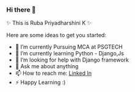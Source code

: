 ### Hi there 👋 

 ✨ This is Ruba Priyadharshini K ✨ 

Here are some ideas to get you started:

- 🔭 I’m currently Pursuing MCA at PSGTECH
- 🌱 I’m currently learning Python - Django,Js
- 🤔 I’m looking for help with Django framework 
- 💬 Ask me about anything
- 📫 How to reach me: [Linked In](https://www.linkedin.com/in/ruba-priyadharshini-7785a1203/)
- ⚡ Happy Learning :)

